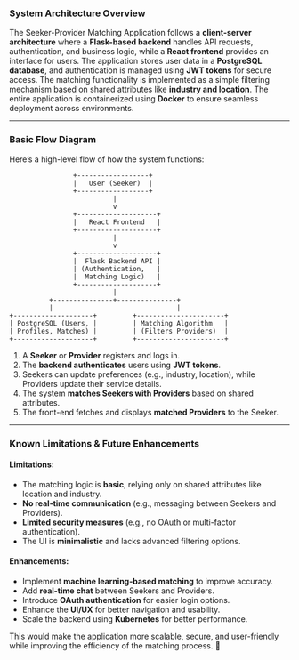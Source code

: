 ### **System Architecture Overview**  
The Seeker-Provider Matching Application follows a **client-server architecture** where a **Flask-based backend** handles API requests, authentication, and business logic, while a **React frontend** provides an interface for users. The application stores user data in a **PostgreSQL database**, and authentication is managed using **JWT tokens** for secure access. The matching functionality is implemented as a simple filtering mechanism based on shared attributes like **industry and location**. The entire application is containerized using **Docker** to ensure seamless deployment across environments.

---

### **Basic Flow Diagram**  
Here’s a high-level flow of how the system functions:

```plaintext
                +------------------+
                |   User (Seeker)  |
                +------------------+
                          |
                          v
                +--------------------+
                |   React Frontend   |
                +--------------------+
                          |
                          v
                +--------------------+
                |  Flask Backend API |
                | (Authentication,   |
                |  Matching Logic)   |
                +--------------------+
                          |
          +---------------+---------------+
          |                               |
+--------------------+         +----------------------+
| PostgreSQL (Users, |         | Matching Algorithm   |
| Profiles, Matches) |         | (Filters Providers)  |
+--------------------+         +----------------------+
```

1. A **Seeker** or **Provider** registers and logs in.
2. The **backend authenticates** users using **JWT tokens**.
3. Seekers can update preferences (e.g., industry, location), while Providers update their service details.
4. The system **matches Seekers with Providers** based on shared attributes.
5. The front-end fetches and displays **matched Providers** to the Seeker.

---

### **Known Limitations & Future Enhancements**  
#### **Limitations**:
- The matching logic is **basic**, relying only on shared attributes like location and industry.  
- **No real-time communication** (e.g., messaging between Seekers and Providers).  
- **Limited security measures** (e.g., no OAuth or multi-factor authentication).  
- The UI is **minimalistic** and lacks advanced filtering options.

#### **Enhancements**:
- Implement **machine learning-based matching** to improve accuracy.  
- Add **real-time chat** between Seekers and Providers.  
- Introduce **OAuth authentication** for easier login options.  
- Enhance the **UI/UX** for better navigation and usability.  
- Scale the backend using **Kubernetes** for better performance.  

This would make the application more scalable, secure, and user-friendly while improving the efficiency of the matching process. 🚀